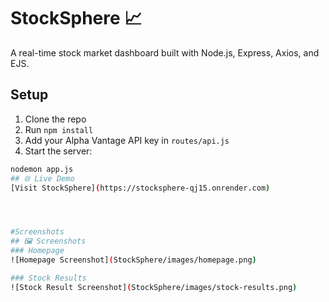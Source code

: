 # StockSphere 📈

A real-time stock market dashboard built with Node.js, Express, Axios, and EJS.

## Setup

1. Clone the repo
2. Run `npm install`
3. Add your Alpha Vantage API key in `routes/api.js`
4. Start the server:
```bash
nodemon app.js
## 🌐 Live Demo  
[Visit StockSphere](https://stocksphere-qj15.onrender.com)




#Screenshots
## 🖼️ Screenshots
### Homepage
![Homepage Screenshot](StockSphere/images/homepage.png)

### Stock Results
![Stock Result Screenshot](StockSphere/images/stock-results.png)







